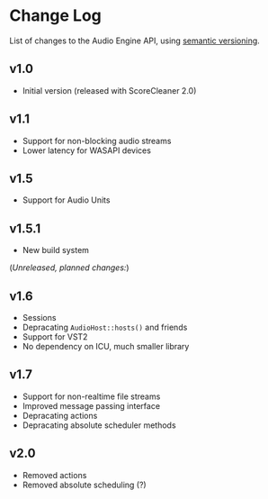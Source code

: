 
Change Log
==========

List of changes to the Audio Engine API, using [semantic versioning](http://semver.org/).

v1.0
----
* Initial version (released with ScoreCleaner 2.0)

v1.1
----
* Support for non-blocking audio streams
* Lower latency for WASAPI devices

v1.5
----
* Support for Audio Units

v1.5.1
----
* New build system

(*Unreleased, planned changes:*)

v1.6
----              
* Sessions        
* Depracating `AudioHost::hosts()` and friends 
* Support for VST2
* No dependency on ICU, much smaller library

v1.7
----
* Support for non-realtime file streams
* Improved message passing interface
* Depracating actions
* Depracating absolute scheduler methods

v2.0
----
* Removed actions
* Removed absolute scheduling (?)